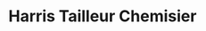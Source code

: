 ---
title: "Harris Tailleur Chemisier"
url: /le-vesinet/harris-tailleur-chemisier/
shop: vêtements
---